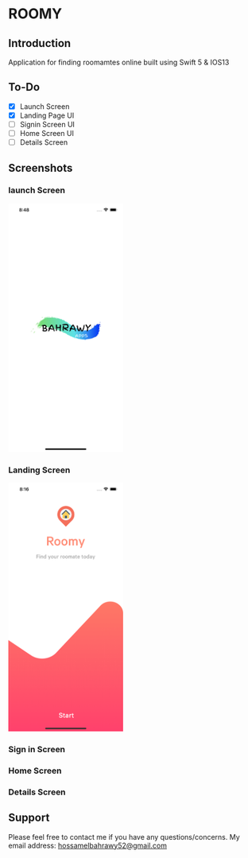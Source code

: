 
# ROOMY

## Introduction
Application for finding roomamtes online built using Swift 5 & IOS13

## To-Do
- [x] Launch Screen
- [x] Landing Page UI
- [ ] Signin Screen UI
- [ ] Home Screen UI
- [ ] Details Screen

## Screenshots
### launch Screen
<img src="Documentation/launch.png" alt="Launch Screen" height="500px">

### Landing Screen
<img src="Documentation/landing.png" alt="Landing Screen" height="500px">

### Sign in Screen

### Home Screen

### Details Screen


Support
------
Please feel free to contact me if you have any questions/concerns. My email address: hossamelbahrawy52@gmail.com

